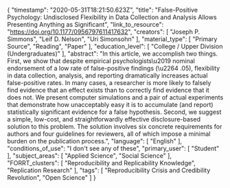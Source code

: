 {
    "timestamp": "2020-05-31T18:21:50.623Z",
    "title": "False-Positive Psychology: Undisclosed Flexibility in Data Collection and Analysis Allows Presenting Anything as Significant",
    "link_to_resource": "https://doi.org/10.1177/0956797611417632",
    "creators": [
        "Joseph P. Simmons",
        "Leif D. Nelson",
        "Uri Simonsohn"
    ],
    "material_type": [
        "Primary Source",
        "Reading",
        "Paper"
    ],
    "education_level": [
        "College / Upper Division (Undergraduates)"
    ],
    "abstract": "In this article, we accomplish two things. First, we show that despite empirical psychologists\u2019 nominal endorsement of a low rate of false-positive findings (\u2264 .05), flexibility in data collection, analysis, and reporting dramatically increases actual false-positive rates. In many cases, a researcher is more likely to falsely find evidence that an effect exists than to correctly find evidence that it does not. We present computer simulations and a pair of actual experiments that demonstrate how unacceptably easy it is to accumulate (and report) statistically significant evidence for a false hypothesis. Second, we suggest a simple, low-cost, and straightforwardly effective disclosure-based solution to this problem. The solution involves six concrete requirements for authors and four guidelines for reviewers, all of which impose a minimal burden on the publication process.",
    "language": [
        "English"
    ],
    "conditions_of_use": "I don't see any of these",
    "primary_user": [
        "Student"
    ],
    "subject_areas": [
        "Applied Science",
        "Social Science"
    ],
    "FORRT_clusters": [
        "Reproducibility and Replicability Knowledge",
        "Replication Research"
    ],
    "tags": [
        "Reproducibility Crisis and Credibility Revolution",
        "Open Science"
    ]
}